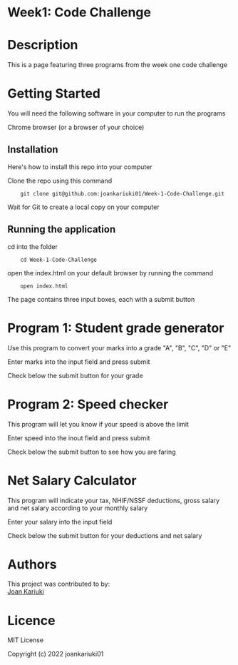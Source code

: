 # Week1: Code Challenge


# Description
This is a page featuring three programs from the week one code challenge

# Getting Started
You will need the following software in your computer to run the programs

Chrome browser (or a browser of your choice)


## Installation

Here's how to install this repo into your computer

Clone the repo using this command

        git clone git@github.com:joankariuki01/Week-1-Code-Challenge.git

Wait for Git to create a local copy on your computer



## Running the application

cd into the folder


        cd Week-1-Code-Challenge

open the index.html  on your default browser by running the command

        open index.html

The page contains three input boxes, each with a submit button

# Program 1: Student grade generator

Use this program to convert your marks into a grade "A", "B", "C", "D" or "E"

Enter marks into the input field and press submit

Check below the submit button for your grade


# Program 2: Speed checker
This program will let you know if your speed is above the limit

Enter speed into the inout field and press submit

Check below the submit button to see how you are faring


# Net Salary Calculator 

This program will indicate your tax, NHIF/NSSF deductions, gross salary and net salary according to your monthly salary

Enter your salary into the input field

Check below the submit button for your deductions and net salary




# Authors
This project was contributed to by: <br>
<a href="https://github.com/joankariuki01">Joan Kariuki</a>








# Licence

MIT License

Copyright (c) 2022 joankariuki01


